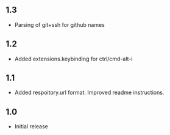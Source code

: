## 1.3
 - Parsing of git+ssh for github names

## 1.2
 - Added extensions.keybinding for ctrl/cmd-alt-i

## 1.1
 - Added respoitory.url format. Improved readme instructions.

## 1.0
- Initial release